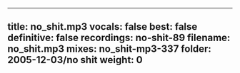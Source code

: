 
---
title: no_shit.mp3
vocals: false
best: false
definitive: false
recordings: no-shit-89
filename: no_shit.mp3
mixes: no_shit-mp3-337
folder: 2005-12-03/no shit
weight: 0
---

